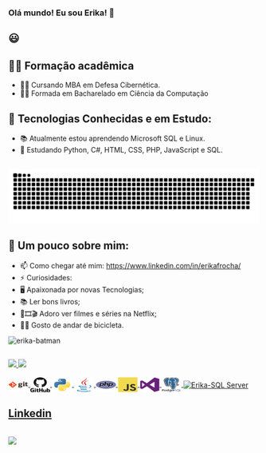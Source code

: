 ### Olá mundo! Eu sou Erika! 👋 
## :smiley: 
##  👩‍🎓 Formação acadêmica

- 👩‍🎓 Cursando MBA em Defesa Cibernética.
- 👩‍🎓 Formada em Bacharelado em Ciência da Computação
  
## 🚀 Tecnologias Conhecidas e em Estudo:

- 📚 Atualmente estou aprendendo Microsoft SQL e Linux.
- 🌱 Estudando Python, C#, HTML, CSS, PHP, JavaScript e SQL.
  
##
 ![Snake animation](https://github.com/erikafrochati/erikafrochati/blob/main/github-contribution-grid-snake.svg)
##

## 👩 Um pouco sobre mim:
- 📫 Como chegar até mim: https://www.linkedin.com/in/erikafrocha/
- ⚡ Curiosidades:
- 🖥️ Apaixonada por novas Tecnologias;
- 📚 Ler bons livros;
- 🎥🎞️🎬 Adoro ver filmes e séries na Netflix;
- 🚴🚵 Gosto de andar de bicicleta.

<img align="top" alt="erika-batman" src="https://gifs.eco.br/wp-content/uploads/2022/07/gifs-do-batman-2.gif"><br>

 ##

 <div>
  <a href="https://github.com/erikafrochati">
  <img height="170em" src="https://github-readme-stats.vercel.app/api?username=erikafrochati&show_icons=true&theme=dark&include_all_commits=true&count_private=true"/>
  <img height="170em" src="https://github-readme-stats.vercel.app/api/top-langs/?username=erikafrochati&layout=compact&langs_count=16&theme=dark"/>
 </div>

<div style="display: inline_block"><br>
  <img align="center" alt="Erika-Python" height="30" width="40" src="https://github.com/devicons/devicon/blob/master/icons/git/git-original-wordmark.svg">
  <img align="center" alt="Erika-github" height="30" width="40" src="https://github.com/devicons/devicon/blob/master/icons/github/github-original-wordmark.svg">
  <img align="center" alt="Erika-Python" height="30" width="40" src="https://raw.githubusercontent.com/devicons/devicon/master/icons/python/python-original.svg">
  <img align="center" alt="Erika-Java" height="30" width="40" src="https://github.com/devicons/devicon/blob/master/icons/java/java-original.svg">
  <img align="center" alt="Erika-PHP" height="30" width="40" src="https://github.com/devicons/devicon/blob/master/icons/php/php-original.svg">
  <img align="center" alt="Erika-Javascript" height="30" width="40" src="https://github.com/devicons/devicon/blob/master/icons/javascript/javascript-original.svg">
  <img align="center" alt="Erika-Visual Studio" height="30" width="40" src="https://github.com/devicons/devicon/blob/master/icons/visualstudio/visualstudio-plain.svg">
  <img align="center" alt="Erika-Postgresql" height="30" width="40" src="https://github.com/devicons/devicon/blob/master/icons/postgresql/postgresql-original-wordmark.svg">
  <img align="center" alt="Erika-SQL Server"  "-" src="https://img.shields.io/badge/Microsoft_SQL_Server-CC2927?style=for-the-badge&logo=microsoft-sql-server&logoColor=white">
</div>



 ## Linkedin
<div style="display: inline_block"><br>
     <a href="https://www.linkedin.com/in/erikafrocha/" target="_blank"><img src="https://img.shields.io/badge/-LinkedIn-%230077B5?style=for-the-badge&logo=linkedin&logoColor=white" target="_blank"></a>
 </div>
     
